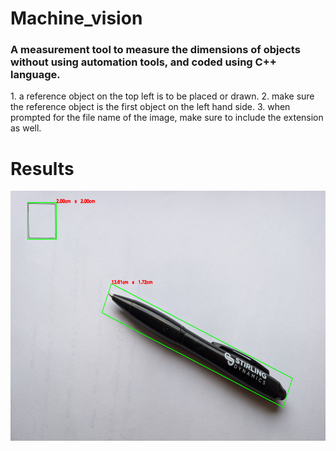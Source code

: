 # Machine_vision
<h3>A measurement tool to measure the dimensions of objects without using automation tools, and coded using C++ language. </h3>
<p>
  1. a reference object on the top left is to be placed or drawn.
  2. make sure the reference object is the first object on the left hand side.
  3. when prompted for the file name of the image, make sure to include the extension as well.
</p>


<h1 align="left"> Results</h1> 
<img align="center" alt="Pen" height="400" width="600" src="https://github.com/Kishor-Ramesh/Machine_vision/blob/main/results/pen_evidance.png">

